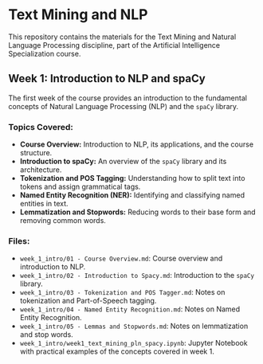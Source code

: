 # Text Mining and NLP

This repository contains the materials for the Text Mining and Natural Language Processing discipline, part of the Artificial Intelligence Specialization course.

## Week 1: Introduction to NLP and spaCy

The first week of the course provides an introduction to the fundamental concepts of Natural Language Processing (NLP) and the `spaCy` library.

### Topics Covered:

*   **Course Overview:** Introduction to NLP, its applications, and the course structure.
*   **Introduction to spaCy:** An overview of the `spaCy` library and its architecture.
*   **Tokenization and POS Tagging:** Understanding how to split text into tokens and assign grammatical tags.
*   **Named Entity Recognition (NER):** Identifying and classifying named entities in text.
*   **Lemmatization and Stopwords:** Reducing words to their base form and removing common words.

### Files:

*   `week_1_intro/01 - Course Overview.md`: Course overview and introduction to NLP.
*   `week_1_intro/02 - Introduction to Spacy.md`: Introduction to the `spaCy` library.
*   `week_1_intro/03 - Tokenization and POS Tagger.md`: Notes on tokenization and Part-of-Speech tagging.
*   `week_1_intro/04 - Named Entity Recognition.md`: Notes on Named Entity Recognition.
*   `week_1_intro/05 - Lemmas and Stopwords.md`: Notes on lemmatization and stop words.
*   `week_1_intro/week1_text_mining_pln_spacy.ipynb`: Jupyter Notebook with practical examples of the concepts covered in week 1.
